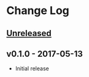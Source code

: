 # Change Log

## [Unreleased]

## v0.1.0 - 2017-05-13

 - Initial release


[Unreleased]: https://github.com/kcuzner/nb-sync/compare/v0.1.0...HEAD

